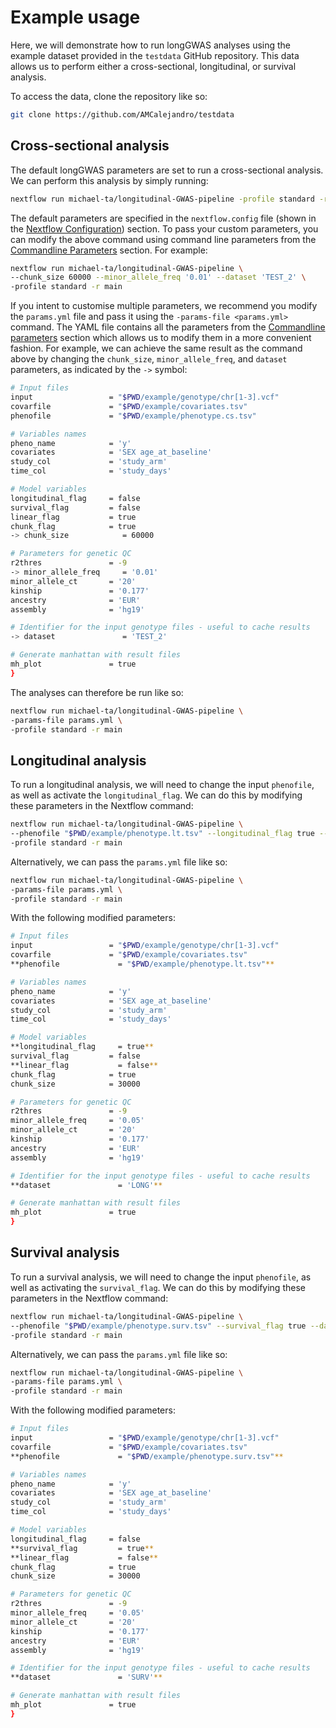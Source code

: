 # Example usage 

Here, we will demonstrate how to run longGWAS analyses using the example dataset provided in the `testdata` GitHub repository. This data allows us to perform either a cross-sectional, longitudinal, or survival analysis.

To access the data, clone the repository like so:

```sh
git clone https://github.com/AMCalejandro/testdata
```

## Cross-sectional analysis

The default longGWAS parameters are set to run a cross-sectional analysis. We can perform this analysis by simply running:

```sh
nextflow run michael-ta/longitudinal-GWAS-pipeline -profile standard -r main
```

The default parameters are specified in the `nextflow.config` file (shown in the [Nextflow Configuration](config.md)) section. To pass your custom parameters, you can modify the above command using command line parameters from the [Commandline Parameters](parameters.md) section. For example:

```sh
nextflow run michael-ta/longitudinal-GWAS-pipeline \
--chunk_size 60000 --minor_allele_freq '0.01' --dataset 'TEST_2' \
-profile standard -r main
```

If you intent to customise multiple parameters, we recommend you modify the `params.yml` file and pass it using the `-params-file <params.yml>` command. The YAML file contains all the parameters from the [Commandline parameters](parameters.md) section which allows us to modify them in a more convenient fashion. For example, we can achieve the same result as the command above by changing the `chunk_size`, `minor_allele_freq`, and `dataset` parameters, as indicated by the `->` symbol:

```bash
# Input files
input                 = "$PWD/example/genotype/chr[1-3].vcf"
covarfile             = "$PWD/example/covariates.tsv"
phenofile             = "$PWD/example/phenotype.cs.tsv"

# Variables names
pheno_name            = 'y'
covariates            = 'SEX age_at_baseline'
study_col             = 'study_arm'
time_col              = 'study_days'

# Model variables
longitudinal_flag     = false
survival_flag         = false
linear_flag           = true
chunk_flag            = true
-> chunk_size            = 60000

# Parameters for genetic QC
r2thres               = -9
-> minor_allele_freq     = '0.01'
minor_allele_ct       = '20'
kinship               = '0.177'
ancestry              = 'EUR'
assembly              = 'hg19'

# Identifier for the input genotype files - useful to cache results
-> dataset               = 'TEST_2'

# Generate manhattan with result files
mh_plot               = true
}
```

The analyses can therefore be run like so:

```sh
nextflow run michael-ta/longitudinal-GWAS-pipeline \
-params-file params.yml \
-profile standard -r main
```

## Longitudinal analysis

To run a longitudinal analysis, we will need to change the input `phenofile`, as well as activate the `longitudinal_flag`. We can do this by modifying these parameters in the Nextflow command:

```sh
nextflow run michael-ta/longitudinal-GWAS-pipeline \
--phenofile "$PWD/example/phenotype.lt.tsv" --longitudinal_flag true --dataset 'LONG' \
-profile standard -r main
```

Alternatively, we can pass the `params.yml` file like so:

```sh
nextflow run michael-ta/longitudinal-GWAS-pipeline \
-params-file params.yml \
-profile standard -r main
```

With the following modified parameters:

```sh
# Input files
input                 = "$PWD/example/genotype/chr[1-3].vcf"
covarfile             = "$PWD/example/covariates.tsv"
**phenofile             = "$PWD/example/phenotype.lt.tsv"**

# Variables names
pheno_name            = 'y'
covariates            = 'SEX age_at_baseline'
study_col             = 'study_arm'
time_col              = 'study_days'

# Model variables
**longitudinal_flag     = true**
survival_flag         = false
**linear_flag           = false**
chunk_flag            = true
chunk_size            = 30000

# Parameters for genetic QC
r2thres               = -9
minor_allele_freq     = '0.05'
minor_allele_ct       = '20'
kinship               = '0.177'
ancestry              = 'EUR'
assembly              = 'hg19'

# Identifier for the input genotype files - useful to cache results
**dataset               = 'LONG'**

# Generate manhattan with result files
mh_plot               = true
}
```

## Survival analysis

To run a survival analysis, we will need to change the input `phenofile`, as well as activating the `survival_flag`. We can do this by modifying these parameters in the Nextflow command:

```sh
nextflow run michael-ta/longitudinal-GWAS-pipeline \
--phenofile "$PWD/example/phenotype.surv.tsv" --survival_flag true --dataset 'SURV' \
-profile standard -r main
```

Alternatively, we can pass the `params.yml` file like so:

```sh
nextflow run michael-ta/longitudinal-GWAS-pipeline \
-params-file params.yml \
-profile standard -r main
```

With the following modified parameters:

```sh
# Input files
input                 = "$PWD/example/genotype/chr[1-3].vcf"
covarfile             = "$PWD/example/covariates.tsv"
**phenofile             = "$PWD/example/phenotype.surv.tsv"**

# Variables names
pheno_name            = 'y'
covariates            = 'SEX age_at_baseline'
study_col             = 'study_arm'
time_col              = 'study_days'

# Model variables
longitudinal_flag     = false
**survival_flag         = true**
**linear_flag           = false**
chunk_flag            = true
chunk_size            = 30000

# Parameters for genetic QC
r2thres               = -9
minor_allele_freq     = '0.05'
minor_allele_ct       = '20'
kinship               = '0.177'
ancestry              = 'EUR'
assembly              = 'hg19'

# Identifier for the input genotype files - useful to cache results
**dataset               = 'SURV'**

# Generate manhattan with result files
mh_plot               = true
}
```


